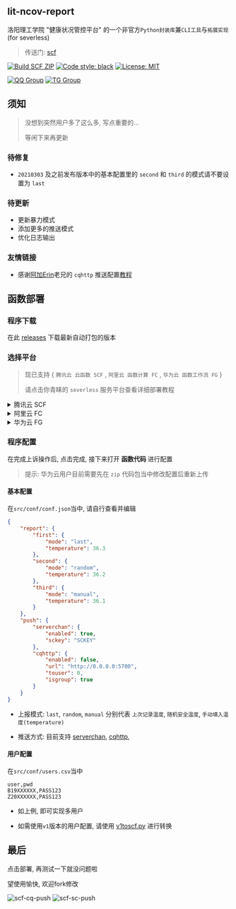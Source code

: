 ## lit-ncov-report
洛阳理工学院 "健康状况管控平台" 的一个非官方`Python封装库`兼`CLI工具`与`拓展实现` (for severless)
> 传送门: [scf](https://github.com/icepie/lit-ncov-report/tree/scf)

[![Build SCF ZIP](https://github.com/icepie/lit-ncov-report/actions/workflows/build-scf-zip.yml/badge.svg)](https://github.com/icepie/lit-ncov-report/actions/workflows/build-scf-zip.yml) [![Code style: black](https://img.shields.io/badge/code%20style-black-000000.svg)](https://github.com/psf/black) [![License: MIT](https://img.shields.io/badge/License-MIT-brightgreen.svg)](https://opensource.org/licenses/MIT)

[![QQ Group](https://img.shields.io/badge/QQ%20Group-768887710-red.svg)](https://jq.qq.com/?_wv=1027&k=lz0XyN86) [![TG Group](https://img.shields.io/badge/TG%20Group-lit_edu-blue.svg)](https://t.me/lit_edu)

## 须知

> 没想到突然用户多了这么多, 写点重要的...
> 
> 等闲下来再更新

### 待修复

- `20210303` 及之前发布版本中的基本配置里的 `second` 和 `third` 的模式请不要设置为 `last`

### 待更新

- 更新暴力模式
- 添加更多的推送模式
- 优化日志输出

### 友情链接

 - 感谢[阿加Erin](https://www.gaoajia.com/start-page.html)老兄的 `cqhttp` 推送配置[教程](https://www.gaoajia.com/ganhuo/97.html)

## 函数部署

### 程序下载

在此 [releases](https://github.com/icepie/lit-ncov-report/releases/tag/lit-ncov-report-scf) 下载最新自动打包的版本

### 选择平台

> 现已支持 { `腾讯云 云函数 SCF` , `阿里云 函数计算 FC` , `华为云 函数工作流 FG` }
> 
> 请点击你青睐的 `severless` 服务平台查看详细部署教程

<details>
<summary>腾讯云 SCF</summary>

#### 创建函数

打开 **云函数控制台-新建-自定义模板**,  如图

![tencent-scf](https://vkceyugu.cdn.bspapp.com/VKCEYUGU-b1ebbd3c-ca49-405b-957b-effe60782276/f35d1ce1-18b8-4f00-8452-6edf3118011b.png)

#### 函数代码

1. 然后在 **提交方法** , 中选择 **本地上传zip包** 的方式上传 **lit-ncov-report-scf-xxxxxx.zip**

2. 在 **执行方法** , 中使用 `index.main_handler` (一般默认就可)

3. 点击选择好文件即可

#### 高级配置

- 选中 **固定出口IP** (推送服务正常工作的必要选项)

- **执行超时时间** 设置为 **900秒**

#### 触发器配置

**自定义创建-定时触发-自定义触发周期**

> 提示: 该触发器使用 `UTC+8` 即北京时间
>

例如每日 6点, 12点, 20点进行轮询上报

```corn
0 0 6,12,20 * * * *
```

</details>


<details>
<summary>阿里云 FC</summary>

#### 创建函数

打开 **函数计算控制台-服务与函数-服务列表-新增服务** , 如图

![1i2sU.png](https://img.ams1.imgbed.xyz/2021/03/12/1i2sU.png)

确认后提交

#### 函数代码

1. 接着点击右上角 **新增函数** , 再选择配置部署 **事件函数**

2. 然后在 **上传** , 中选择 **本地上传zip包** 的方式上传 **lit-ncov-report-scf-xxxxxx.zip**


[![1i3EX.png](https://img.ams1.imgbed.xyz/2021/03/12/1i3EX.png)](https://www.imgbed.com/image/1i3EX)


#### 配置

- 高级设置中超时时间拉满到 **600秒** 即可

- 其他保持默认

#### 触发器配置

> 提示: 该触发器使用 `UTC` 时间(请自行计算), 且比腾讯云少一位
>

例如每日 6点, 12点, 20点进行轮询上报

```corn
0 0 4,10,22 * * *
```

</details>


<details>
<summary>华为云 FG</summary>

#### 创建函数

打开 **函数工作流-创建函数** , 如图

![1iVz2.png](https://img.ams1.imgbed.xyz/2021/03/13/1iVz2.png)

#### 函数代码

在 **上传ZIP文件** , 中选择 **本地上传zip包** 的方式上传 **lit-ncov-report-scf-xxxxxx.zip**

#### 配置

- 配置中超时时间拉满到 **900秒** 即可


#### 触发器配置

> 提示: 该触发器使用 `UTC8` 时间, 即北京时间, 且比腾讯云少一位
>

例如每日 6点, 12点, 20点进行轮询上报

```corn
0 0 6,12,20 * * *
```

</details>

### 程序配置

在完成上诉操作后, 点击完成, 接下来打开 **函数代码** 进行配置

> 提示: 华为云用户目前需要先在 `zip` 代码包当中修改配置后重新上传

#### 基本配置

在`src/conf/conf.json`当中, 请自行查看并编辑

```json
{
    "report": {
        "first": {
            "mode": "last",
            "temperature": 36.3
        },
        "second": {
            "mode": "random",
            "temperature": 36.2
        },
        "third": {
            "mode": "manual",
            "temperature": 36.1
        }
    },
    "push": {
        "serverchan": {
            "enabled": true,
            "sckey": "SCKEY"
        },
        "cqhttp": {
            "enabled": false,
            "url": "http://0.0.0.0:5700",
            "touser": 0,
            "isgroup": true
        }
    }
}
```

- 上报模式: `last`, `random`, `manual` 分别代表 `上次记录温度`, `随机安全温度`, `手动填入温度(temperature)`

- 推送方式: 目前支持 [serverchan](http://sc.ftqq.com), [cqhttp](https://github.com/Mrs4s/go-cqhttp), 

#### 用户配置

在`src/conf/users.csv`当中

```csv
user,pwd
B19XXXXXX,PASS123
Z20XXXXXX,PASS123
```

- 如上例, 即可实现多用户

- 如需使用`v1`版本的用户配置, 请使用 [v1toscf.py](https://github.com/icepie/lit-ncov-report/blob/scf/v1toscf.py) 进行转换

## 最后

点击部署, 再测试一下就没问题啦

望使用愉快, 欢迎fork修改

![scf-cq-push](https://vkceyugu.cdn.bspapp.com/VKCEYUGU-b1ebbd3c-ca49-405b-957b-effe60782276/ae0a2dc0-3880-45ec-b9b6-57e2af3e3887.jpg)
![scf-sc-push](https://vkceyugu.cdn.bspapp.com/VKCEYUGU-b1ebbd3c-ca49-405b-957b-effe60782276/b1f69c81-6c58-4321-8b89-e7a56f98d5b3.jpg) 
